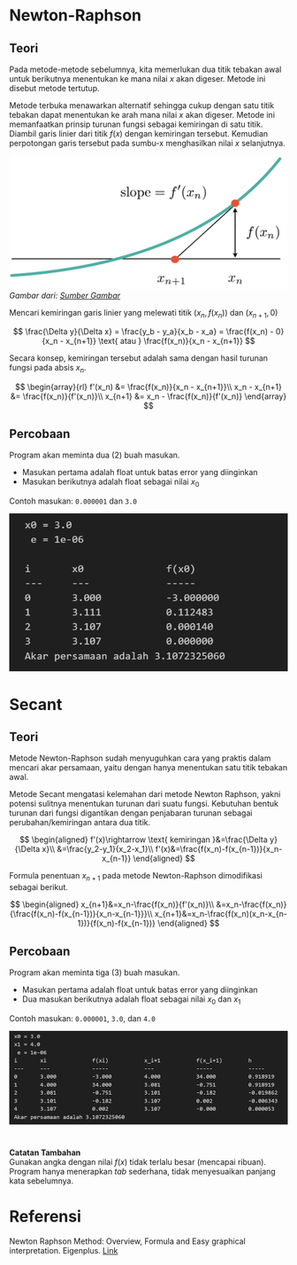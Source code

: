 # Newton-Raphson
## Teori

Pada metode-metode sebelumnya, kita memerlukan dua titik tebakan awal untuk berikutnya menentukan ke mana nilai $x$ akan digeser. Metode ini disebut metode tertutup.

Metode terbuka menawarkan alternatif sehingga cukup dengan satu titik tebakan dapat menentukan ke arah mana nilai $x$ akan digeser. Metode ini memanfaatkan prinsip turunan fungsi sebagai kemiringan di satu titik. Diambil garis linier dari titik $f(x)$ dengan kemiringan tersebut. Kemudian perpotongan garis tersebut pada sumbu-x menghasilkan nilai $x$ selanjutnya. 

![](../../assets/akar_non_linier/newton_raphson_ilustrasi.png)
*Gambar dari: [Sumber Gambar](https://www.eigenplus.com/newton-raphson-method/)*

Mencari kemiringan garis linier yang melewati titik $(x_n, f(x_n))$ dan $(x_{n+1}, 0)$

$$
\frac{\Delta y}{\Delta x} = \frac{y_b - y_a}{x_b - x_a} = \frac{f(x_n) - 0}{x_n - x_{n+1}} \text{ atau } \frac{f(x_n)}{x_n - x_{n+1}}
$$

Secara konsep, kemiringan tersebut adalah sama dengan hasil turunan fungsi pada absis $x_n$.

$$
\begin{array}{rl}
f'(x_n) &= \frac{f(x_n)}{x_n - x_{n+1}}\\
x_n - x_{n+1} &= \frac{f(x_n)}{f'(x_n)}\\
x_{n+1} &= x_n - \frac{f(x_n)}{f'(x_n)}
\end{array}
$$


## Percobaan
Program akan meminta dua (2) buah masukan.
- Masukan pertama adalah float untuk batas error yang diinginkan
- Masukan berikutnya adalah float sebagai nilai $x_0$

Contoh masukan: `0.000001` dan `3.0`

![](../../assets/akar_non_linier/newton_raphson.png)

# Secant
## Teori
Metode Newton-Raphson sudah menyuguhkan cara yang praktis dalam mencari akar persamaan, yaitu dengan hanya menentukan satu titik tebakan awal.

Metode Secant mengatasi kelemahan dari metode Newton Raphson, yakni potensi sulitnya menentukan turunan dari suatu fungsi. Kebutuhan bentuk turunan dari fungsi digantikan dengan penjabaran turunan sebagai perubahan/kemiringan antara dua titik. 

$$
\begin{aligned}
f'(x)\rightarrow \text{ kemiringan }&=\frac{\Delta y}{\Delta x}\\
&=\frac{y_2-y_1}{x_2-x_1}\\
f'(x)&=\frac{f(x_n)-f(x_{n-1})}{x_n-x_{n-1}}
\end{aligned}
$$

Formula penentuan $x_{n+1}$ pada metode Newton-Raphson dimodifikasi sebagai berikut.

$$
\begin{aligned}
x_{n+1}&=x_n-\frac{f(x_n)}{f'(x_n)}\\
&=x_n-\frac{f(x_n)}{\frac{f(x_n)-f(x_{n-1})}{x_n-x_{n-1}}}\\
x_{n+1}&=x_n-\frac{f(x_n)(x_n-x_{n-1})}{f(x_n)-f(x_{n-1})}
\end{aligned}
$$


## Percobaan
Program akan meminta tiga (3) buah masukan.
- Masukan pertama adalah float untuk batas error yang diinginkan
- Dua masukan berikutnya adalah float sebagai nilai $x_0$ dan $x_1$

Contoh masukan: `0.000001`, `3.0`, dan `4.0`

![](../../assets/akar_non_linier/secant.png)

#
**Catatan Tambahan**<br>
Gunakan angka dengan nilai $f(x)$ tidak terlalu besar (mencapai ribuan). Program hanya menerapkan *tab* sederhana, tidak menyesuaikan panjang kata sebelumnya.

# Referensi
Newton Raphson Method: Overview, Formula and Easy graphical interpretation. Eigenplus. [Link](https://www.eigenplus.com/newton-raphson-method/)